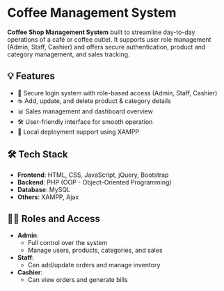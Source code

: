 # Coffee Management System

**Coffee Shop Management System** built to streamline day-to-day operations of a café or coffee outlet. It supports user role management (Admin, Staff, Cashier) and offers secure authentication, product and category management, and sales tracking.

## 💡 Features

- 🔐 Secure login system with role-based access (Admin, Staff, Cashier)
- ☕ Add, update, and delete product & category details
- 📊 Sales management and dashboard overview
- 🛠️ User-friendly interface for smooth operation
- 💾 Local deployment support using XAMPP

## 🛠️ Tech Stack

- **Frontend**: HTML, CSS, JavaScript, jQuery, Bootstrap
- **Backend**: PHP (OOP - Object-Oriented Programming)
- **Database**: MySQL
- **Others**: XAMPP, Ajax

## 🧑‍💼 Roles and Access

- **Admin**:
  - Full control over the system
  - Manage users, products, categories, and sales
- **Staff**:
  - Can add/update orders and manage inventory
- **Cashier**:
  - Can view orders and generate bills
